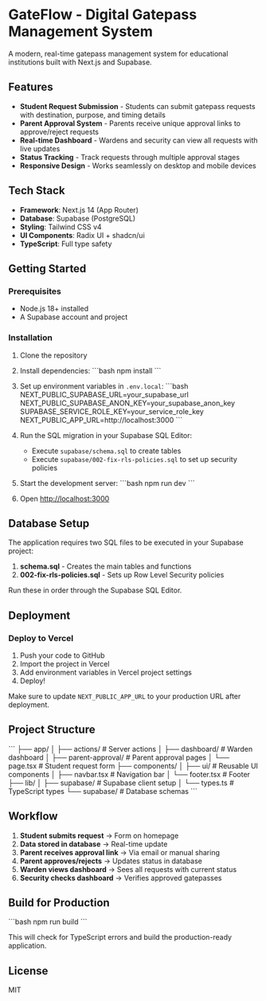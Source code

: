 # GateFlow - Digital Gatepass Management System

A modern, real-time gatepass management system for educational institutions built with Next.js and Supabase.

## Features

- **Student Request Submission** - Students can submit gatepass requests with destination, purpose, and timing details
- **Parent Approval System** - Parents receive unique approval links to approve/reject requests
- **Real-time Dashboard** - Wardens and security can view all requests with live updates
- **Status Tracking** - Track requests through multiple approval stages
- **Responsive Design** - Works seamlessly on desktop and mobile devices

## Tech Stack

- **Framework**: Next.js 14 (App Router)
- **Database**: Supabase (PostgreSQL)
- **Styling**: Tailwind CSS v4
- **UI Components**: Radix UI + shadcn/ui
- **TypeScript**: Full type safety

## Getting Started

### Prerequisites

- Node.js 18+ installed
- A Supabase account and project

### Installation

1. Clone the repository
2. Install dependencies:
   \`\`\`bash
   npm install
   \`\`\`

3. Set up environment variables in `.env.local`:
   \`\`\`bash
   NEXT_PUBLIC_SUPABASE_URL=your_supabase_url
   NEXT_PUBLIC_SUPABASE_ANON_KEY=your_supabase_anon_key
   SUPABASE_SERVICE_ROLE_KEY=your_service_role_key
   NEXT_PUBLIC_APP_URL=http://localhost:3000
   \`\`\`

4. Run the SQL migration in your Supabase SQL Editor:
   - Execute `supabase/schema.sql` to create tables
   - Execute `supabase/002-fix-rls-policies.sql` to set up security policies

5. Start the development server:
   \`\`\`bash
   npm run dev
   \`\`\`

6. Open [http://localhost:3000](http://localhost:3000)

## Database Setup

The application requires two SQL files to be executed in your Supabase project:

1. **schema.sql** - Creates the main tables and functions
2. **002-fix-rls-policies.sql** - Sets up Row Level Security policies

Run these in order through the Supabase SQL Editor.

## Deployment

### Deploy to Vercel

1. Push your code to GitHub
2. Import the project in Vercel
3. Add environment variables in Vercel project settings
4. Deploy!

Make sure to update `NEXT_PUBLIC_APP_URL` to your production URL after deployment.

## Project Structure

\`\`\`
├── app/
│   ├── actions/          # Server actions
│   ├── dashboard/        # Warden dashboard
│   ├── parent-approval/  # Parent approval pages
│   └── page.tsx          # Student request form
├── components/
│   ├── ui/              # Reusable UI components
│   ├── navbar.tsx       # Navigation bar
│   └── footer.tsx       # Footer
├── lib/
│   ├── supabase/        # Supabase client setup
│   └── types.ts         # TypeScript types
└── supabase/            # Database schemas
\`\`\`

## Workflow

1. **Student submits request** → Form on homepage
2. **Data stored in database** → Real-time update
3. **Parent receives approval link** → Via email or manual sharing
4. **Parent approves/rejects** → Updates status in database
5. **Warden views dashboard** → Sees all requests with current status
6. **Security checks dashboard** → Verifies approved gatepasses

## Build for Production

\`\`\`bash
npm run build
\`\`\`

This will check for TypeScript errors and build the production-ready application.

## License

MIT
